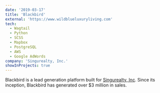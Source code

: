 ```yaml
---
date: '2019-03-17'
title: 'Blackbird'
external: 'https://www.wildblueluxuryliving.com'
tech:
  - Wagtail
  - Python
  - SCSS
  - Mapbox
  - PostgreSQL
  - AWS
  - Google AdWords
company: 'Singurealty, Inc.'
showInProjects: true
---
```


Blackbird is a lead generation platform built for [Singurealty, Inc](https://www.singurealty.com). Since its inception, Blackbird has generated over \$3 million in sales.
